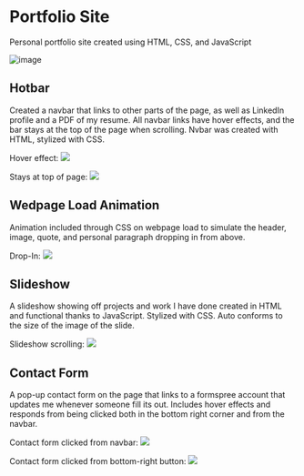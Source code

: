 # Portfolio Site

Personal portfolio site created using HTML, CSS, and JavaScript

![image](https://user-images.githubusercontent.com/79771326/123156994-d86c0f80-d41e-11eb-9287-60e8a9893150.png)

## Hotbar
Created a navbar that links to other parts of the page, as well as LinkedIn profile and a PDF of my resume. All navbar links have hover effects, and the bar stays at the top of the page when scrolling. Nvbar was created with HTML, stylized with CSS.

Hover effect:
![](https://media.giphy.com/media/2yZhRbFiqLOcG0ZHmg/giphy.gif)

Stays at top of page:
![](https://media.giphy.com/media/1ESuCLPeei4AZrAcwy/giphy.gif)

## Wedpage Load Animation
Animation included through CSS on webpage load to simulate the header, image, quote, and personal paragraph dropping in from above. 

Drop-In:
![](https://media.giphy.com/media/BBYl84VmcM69UMKhAh/giphy.gif)

## Slideshow
A slideshow showing off projects and work I have done created in HTML and functional thanks to JavaScript. Stylized with CSS. Auto conforms to the size of the image of the slide.

Slideshow scrolling:
![](https://media.giphy.com/media/J092q9spllOGLMWXlV/giphy.gif)

## Contact Form
A pop-up contact form on the page that links to a formspree account that updates me whenever someone fill its out. Includes hover effects and responds from being clicked both in the bottom right corner and from the navbar.

Contact form clicked from navbar:
![](https://media.giphy.com/media/1Qu65wRH9dHX8rhvCJ/giphy.gif)

Contact form clicked from bottom-right button:
![](https://media.giphy.com/media/FawM0IezR1gt05ID4m/giphy.gif)
